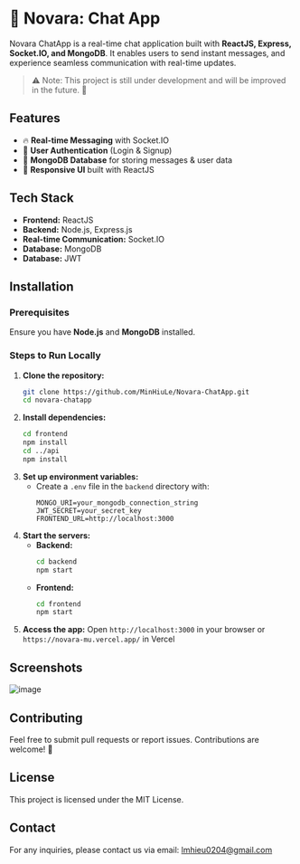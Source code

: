 # 🌱 Novara: Chat App

Novara ChatApp is a real-time chat application built with **ReactJS, Express, Socket.IO, and MongoDB**. It enables users to send instant messages, and experience seamless communication with real-time updates.

> ⚠️ Note: This project is still under development and will be improved in the future. 🚀

## Features
- 🔥 **Real-time Messaging** with Socket.IO
- 🔐 **User Authentication** (Login & Signup)
- 💾 **MongoDB Database** for storing messages & user data
- 🎨 **Responsive UI** built with ReactJS

## Tech Stack
- **Frontend:** ReactJS
- **Backend:** Node.js, Express.js
- **Real-time Communication:** Socket.IO
- **Database:** MongoDB
- **Database:** JWT

## Installation
### Prerequisites
Ensure you have **Node.js** and **MongoDB** installed.

### Steps to Run Locally
1. **Clone the repository:**
   ```bash
   git clone https://github.com/MinHiuLe/Novara-ChatApp.git
   cd novara-chatapp
   ```
2. **Install dependencies:**
   ```bash
   cd frontend
   npm install
   cd ../api
   npm install
   ```
3. **Set up environment variables:**
   - Create a `.env` file in the `backend` directory with:
     ```env
     MONGO_URI=your_mongodb_connection_string
     JWT_SECRET=your_secret_key
     FRONTEND_URL=http://localhost:3000
     ```
4. **Start the servers:**
   - **Backend:**
     ```bash
     cd backend
     npm start
     ```
   - **Frontend:**
     ```bash
     cd frontend
     npm start
     ```
5. **Access the app:** Open `http://localhost:3000` in your browser or `https://novara-mu.vercel.app/` in Vercel

## Screenshots
![image](https://github.com/user-attachments/assets/2e914159-61dd-47f6-ba01-018b508d7476)


## Contributing
Feel free to submit pull requests or report issues. Contributions are welcome! 🚀

## License
This project is licensed under the MIT License.

## Contact
For any inquiries, please contact us via email: lmhieu0204@gmail.com

